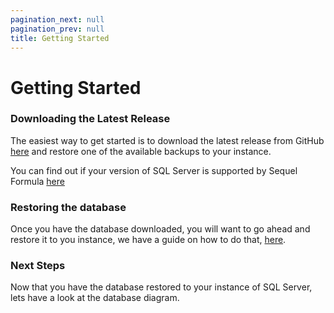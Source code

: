 ```yaml
---
pagination_next: null
pagination_prev: null
title: Getting Started
---
```


# Getting Started

### Downloading the Latest Release

The easiest way to get started is to download the latest release from GitHub [here](https://github.com/Rich-In-SQL/Sequel-Formula/releases) and restore one of the available backups to your instance. 

You can find out if your version of SQL Server is supported by Sequel Formula [here](../about/supported-versions)

### Restoring the database

Once you have the database downloaded, you will want to go ahead and restore it to you instance, we have a guide on how to do that, [here](database-restore).

### Next Steps

Now that you have the database restored to your instance of SQL Server, lets have a look at the database diagram.


